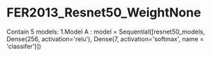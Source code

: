 # FER2013_Resnet50_WeightNone
Contain 5 models:
1.Model A : model = Sequential([resnet50_models, 
                    Dense(256, activation='relu'),
                    Dense(7, activation='softmax', name = 'classifer')])
